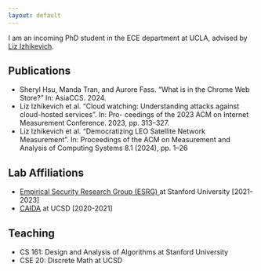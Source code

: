 ```yaml
---
layout: default
---
```


<!-- ## Manda Tran -->

<!-- <img class="profile-picture" src="sherlock.jpg"> -->

I am an incoming PhD student in the ECE department at UCLA, 
advised by [Liz Izhikevich](https://lizizhikevich.github.io/).

## Publications

- Sheryl Hsu, Manda Tran, and Aurore Fass. “What is in the Chrome Web Store?” In: AsiaCCS. 2024.
-  Liz Izhikevich et al. “Cloud watching: Understanding attacks against cloud-hosted services”. In: Pro-
ceedings of the 2023 ACM on Internet Measurement Conference. 2023, pp. 313–327.
- Liz Izhikevich et al. “Democratizing LEO Satellite Network Measurement”. In: Proceedings of the
ACM on Measurement and Analysis of Computing Systems 8.1 (2024), pp. 1–26

## Lab Affiliations
- [Empirical Security Research Group (ESRG) ](https://esrg.stanford.edu/) at Stanford University [2021-2023]
- [CAIDA](https://www.caida.org/) at UCSD [2020-2021]

## Teaching

- CS 161: Design and Analysis of Algorithms at Stanford University
- CSE 20: Discrete Math at UCSD

